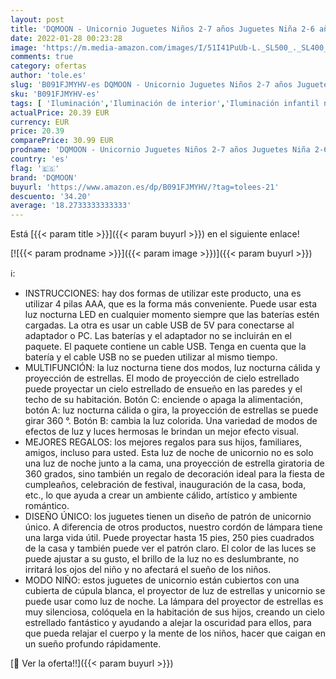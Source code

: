 ```yaml
---
layout: post
title: 'DQMOON - Unicornio Juguetes Niños 2-7 años Juguetes Niña 2-6 años  Lampara Nocturna Infantil 360° Rotación y 16 Modos Iluminación Proyector  Regalos Para Niñas Cumpleaños Navidad  Halloween de 1-8 años'
date: 2022-01-28 00:23:28
image: 'https://m.media-amazon.com/images/I/51I41PuUb-L._SL500_._SL400_.jpg'
comments: true
category: ofertas
author: 'tole.es'
slug: 'B091FJMYHV-es DQMOON - Unicornio Juguetes Niños 2-7 años Juguetes Niña...'
sku: 'B091FJMYHV-es'
tags: [ 'Iluminación','Iluminación de interior','Iluminación infantil nocturna','Lámparas e iluminación infantil','dqmoon','navidad', ]
actualPrice: 20.39 EUR
currency: EUR
price: 20.39
comparePrice: 30.99 EUR
prodname: 'DQMOON - Unicornio Juguetes Niños 2-7 años Juguetes Niña 2-6 años  Lampara Nocturna Infantil 360° Rotación y 16 Modos Iluminación Proyector  Regalos Para Niñas Cumpleaños Navidad  Halloween de 1-8 años'
country: 'es'
flag: '🇪🇸'
brand: 'DQMOON'
buyurl: 'https://www.amazon.es/dp/B091FJMYHV/?tag=tolees-21'
descuento: '34.20'
average: '18.2733333333333'
---
```


Está [{{< param title >}}]({{< param buyurl >}}) en el siguiente enlace!

[![{{< param prodname >}}]({{< param image >}})]({{< param buyurl >}})

ℹ️:

- INSTRUCCIONES: hay dos formas de utilizar este producto, una es utilizar 4 pilas AAA, que es la forma más conveniente. Puede usar esta luz nocturna LED en cualquier momento siempre que las baterías estén cargadas. La otra es usar un cable USB de 5V para conectarse al adaptador o PC. Las baterías y el adaptador no se incluirán en el paquete. El paquete contiene un cable USB. Tenga en cuenta que la batería y el cable USB no se pueden utilizar al mismo tiempo.
- MULTIFUNCIÓN: la luz nocturna tiene dos modos, luz nocturna cálida y proyección de estrellas. El modo de proyección de cielo estrellado puede proyectar un cielo estrellado de ensueño en las paredes y el techo de su habitación. Botón C: enciende o apaga la alimentación, botón A: luz nocturna cálida o gira, la proyección de estrellas se puede girar 360 °. Botón B: cambia la luz colorida. Una variedad de modos de efectos de luz y luces hermosas le brindan un mejor efecto visual.
- MEJORES REGALOS: los mejores regalos para sus hijos, familiares, amigos, incluso para usted. Esta luz de noche de unicornio no es solo una luz de noche junto a la cama, una proyección de estrella giratoria de 360 grados, sino también un regalo de decoración ideal para la fiesta de cumpleaños, celebración de festival, inauguración de la casa, boda, etc., lo que ayuda a crear un ambiente cálido, artístico y ambiente romántico.
- DISEÑO ÚNICO: los juguetes tienen un diseño de patrón de unicornio único. A diferencia de otros productos, nuestro cordón de lámpara tiene una larga vida útil. Puede proyectar hasta 15 pies, 250 pies cuadrados de la casa y también puede ver el patrón claro. El color de las luces se puede ajustar a su gusto, el brillo de la luz no es deslumbrante, no irritará los ojos del niño y no afectará el sueño de los niños.
- MODO NIÑO: estos juguetes de unicornio están cubiertos con una cubierta de cúpula blanca, el proyector de luz de estrellas y unicornio se puede usar como luz de noche. La lámpara del proyector de estrellas es muy silenciosa, colóquela en la habitación de sus hijos, creando un cielo estrellado fantástico y ayudando a alejar la oscuridad para ellos, para que pueda relajar el cuerpo y la mente de los niños, hacer que caigan en un sueño profundo rápidamente.

[🛒 Ver la oferta!!]({{< param buyurl >}})
